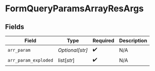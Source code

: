 # FormQueryParamsArrayResArgs


## Fields

| Field                | Type                 | Required             | Description          |
| -------------------- | -------------------- | -------------------- | -------------------- |
| `arr_param`          | *Optional[str]*      | :heavy_check_mark:   | N/A                  |
| `arr_param_exploded` | list[*str*]          | :heavy_check_mark:   | N/A                  |